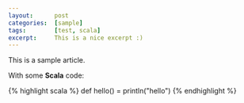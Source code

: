 ```yaml
---
layout:      post
categories:  [sample]
tags:        [test, scala]
excerpt:     This is a nice excerpt :)
---
```

This is a sample article.

With some **Scala** code:

{% highlight scala %}
def hello() = println("hello")
{% endhighlight %}
